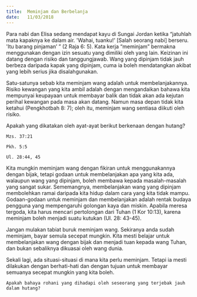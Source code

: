 ```yaml
---
title:  Meminjam dan Berbelanja
date:   11/03/2018
---
```


Para nabi dan Elisa sedang mendapat kayu di Sungai Jordan ketika “jatuhlah mata kapaknya ke dalam air. 'Wahai, tuanku!' [Salah seorang nabi] berseru. 'Itu barang pinjaman’ ” (2 Raja 6: 5). Kata kerja “meminjam” bermakna menggunakan dengan izin sesuatu yang dimiliki oleh yang lain. Keizinan ini datang dengan risiko dan tanggungjawab. Wang yang dipinjam tidak jauh berbeza daripada kapak yang dipinjam, cuma ia boleh mendatangkan akibat yang lebih serius jika disalahgunakan.

Satu-satunya sebab kita meminjam wang adalah untuk membelanjakannya. Risiko kewangan yang kita ambil adalah dengan mengandaikan bahawa kita mempunyai keupayaan untuk membayar balik dan tidak akan ada kejutan perihal kewangan pada masa akan datang. Namun masa depan tidak kita ketahui (Pengkhotbah 8: 7); oleh itu, meminjam wang sentiasa diikuti oleh risiko.


Apakah yang dikatakan oleh ayat-ayat berikut berkenaan dengan hutang?

`Mzs. 37:21`

`Pkh. 5:5`

`Ul. 28:44, 45`

Kita mungkin meminjam wang dengan fikiran untuk menggunakannya dengan bijak, tetapi godaan untuk membelanjakan apa yang kita ada, walaupun wang yang dipinjam, boleh membawa kepada masalah-masalah yang sangat sukar. Sememangnya, membelanjakan wang yang dipinjam membolehkan ramai daripada kita hidup dalam cara yang kita tidak mampu.  Godaan-godaan untuk meminjam dan membelanjakan adalah rentak budaya pengguna yang mempengaruhi golongan kaya dan miskin.  Apabila meresa tergoda, kita harus mencari pertolongan dari Tuhan (1 Kor 10:13), karena meminjam boleh menjadi suatu kutukan (Ul. 28: 43-45).

Jangan mulakan tabiat buruk meminjam wang. Sekiranya anda sudah meminjam, bayar semula secepat mungkin. Kita mesti belajar untuk membelanjakan wang dengan bijak dan menjadi tuan kepada wang Tuhan, dan bukan sebaliknya dikuasai oleh wang dunia.

Sekali lagi, ada situasi-situasi di mana kita perlu meminjam.  Tetapi ia mesti dilakukan dengan berhati-hati dan dengan tujuan untuk membayar semuanya secepat mungkin yang kita boleh.

`Apakah bahaya rohani yang dihadapi oleh seseorang yang terjebak jauh dalam hutang?`